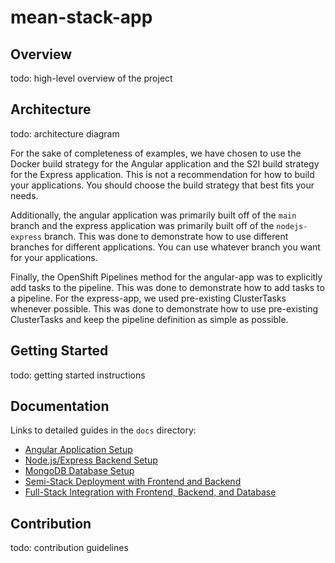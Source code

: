 # mean-stack-app

## Overview

todo: high-level overview of the project

## Architecture

todo: architecture diagram

For the sake of completeness of examples, we have chosen to use the Docker build strategy for the Angular application and the S2I build strategy for the Express application. This is not a recommendation for how to build your applications. You should choose the build strategy that best fits your needs.

Additionally, the angular application was primarily built off of the `main` branch and the express application was primarily built off of the `nodejs-express` branch. This was done to demonstrate how to use different branches for different applications. You can use whatever branch you want for your applications.

Finally, the OpenShift Pipelines method for the angular-app was to explicitly add tasks to the pipeline. This was done to demonstrate how to add tasks to a pipeline. For the express-app, we used pre-existing ClusterTasks whenever possible. This was done to demonstrate how to use pre-existing ClusterTasks and keep the pipeline definition as simple as possible.

## Getting Started

todo: getting started instructions

## Documentation

Links to detailed guides in the `docs` directory:

- [Angular Application Setup](docs/01-angular.md)
- [Node.js/Express Backend Setup](docs/02-express.md)
- [MongoDB Database Setup](docs/03-mongodb.md)
- [Semi-Stack Deployment with Frontend and Backend](docs/04-semi-full-stack-integration.md)
- [Full-Stack Integration with Frontend, Backend, and Database](docs/05-full-stack-integration.md)

## Contribution

todo: contribution guidelines
